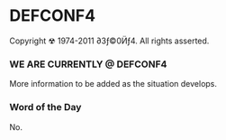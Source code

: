 # DEFCONF4
Copyright ☢ 1974-2011 ∂3ƒ©0Ӥƒ4. All rights asserted.

### WE ARE CURRENTLY @ DEFCONF4
More information to be added as the situation develops.

### Word of the Day
No.
